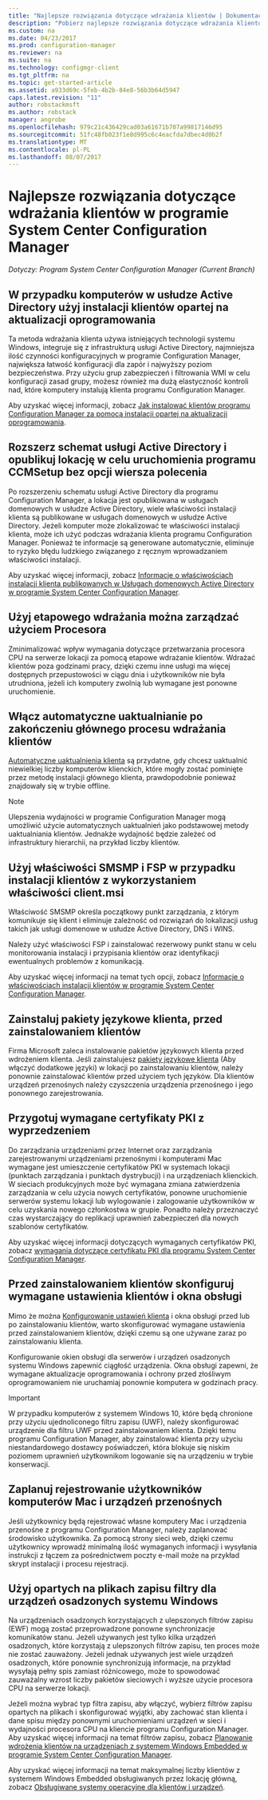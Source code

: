 ```yaml
---
title: "Najlepsze rozwiązania dotyczące wdrażania klientów | Dokumentacja firmy Microsoft"
description: "Pobierz najlepsze rozwiązania dotyczące wdrażania klientów w programie System Center Configuration Manager."
ms.custom: na
ms.date: 04/23/2017
ms.prod: configuration-manager
ms.reviewer: na
ms.suite: na
ms.technology: configmgr-client
ms.tgt_pltfrm: na
ms.topic: get-started-article
ms.assetid: a933d69c-5feb-4b2b-84e8-56b3b64d5947
caps.latest.revision: "11"
author: robstackmsft
ms.author: robstack
manager: angrobe
ms.openlocfilehash: 979c21c436429cad03a61671b707a99817146d95
ms.sourcegitcommit: 51fc48fb023f1e8d995c6c4eacfda7dbec4d0b2f
ms.translationtype: MT
ms.contentlocale: pl-PL
ms.lasthandoff: 08/07/2017
---
```

# <a name="best-practices-for-client-deployment-in-system-center-configuration-manager"></a>Najlepsze rozwiązania dotyczące wdrażania klientów w programie System Center Configuration Manager

*Dotyczy: Program System Center Configuration Manager (Current Branch)*


## <a name="use-software-update-based-client-installation-for-active-directory-computers"></a>W przypadku komputerów w usłudze Active Directory użyj instalacji klientów opartej na aktualizacji oprogramowania  
 Ta metoda wdrażania klienta używa istniejących technologii systemu Windows, integruje się z infrastrukturą usługi Active Directory, najmniejsza ilość czynności konfiguracyjnych w programie Configuration Manager, największa łatwość konfiguracji dla zapór i najwyższy poziom bezpieczeństwa. Przy użyciu grup zabezpieczeń i filtrowania WMI w celu konfiguracji zasad grupy, możesz również ma dużą elastyczność kontroli nad, które komputery instalują klienta programu Configuration Manager.  

 Aby uzyskać więcej informacji, zobacz [Jak instalować klientów programu Configuration Manager za pomocą instalacji opartej na aktualizacji oprogramowania](../../../../core/clients/deploy/deploy-clients-to-windows-computers.md#BKMK_ClientSUP).  

## <a name="extend-the-active-directory-schema-and-publish-the-site-so-that-you-can-run-ccmsetup-without-command-line-options"></a>Rozszerz schemat usługi Active Directory i opublikuj lokację w celu uruchomienia programu CCMSetup bez opcji wiersza polecenia  
 Po rozszerzeniu schematu usługi Active Directory dla programu Configuration Manager, a lokacja jest opublikowana w usługach domenowych w usłudze Active Directory, wiele właściwości instalacji klienta są publikowane w usługach domenowych w usłudze Active Directory. Jeżeli komputer może zlokalizować te właściwości instalacji klienta, może ich użyć podczas wdrażania klienta programu Configuration Manager. Ponieważ te informacje są generowane automatycznie, eliminuje to ryzyko błędu ludzkiego związanego z ręcznym wprowadzaniem właściwości instalacji.  

 Aby uzyskać więcej informacji, zobacz [Informacje o właściwościach instalacji klienta publikowanych w Usługach domenowych Active Directory w programie System Center Configuration Manager](../../../../core/clients/deploy/about-client-installation-properties-published-to-active-directory-domain-services.md).  

## <a name="use-a-phased-rollout-to-manage-cpu-usage"></a>Użyj etapowego wdrażania można zarządzać użyciem Procesora  
 Zminimalizować wpływ wymagania dotyczące przetwarzania procesora CPU na serwerze lokacji za pomocą etapowe wdrażanie klientów. Wdrażać klientów poza godzinami pracy, dzięki czemu inne usługi ma więcej dostępnych przepustowości w ciągu dnia i użytkowników nie była utrudniona, jeżeli ich komputery zwolnią lub wymagane jest ponowne uruchomienie.  

## <a name="enable-automatic-upgrade-after-your-main-client-deployment-has-finished"></a>Włącz automatyczne uaktualnianie po zakończeniu głównego procesu wdrażania klientów  
 [Automatyczne uaktualnienia klienta](../../../../core/clients/manage/upgrade/upgrade-clients-for-windows-computers.md) są przydatne, gdy chcesz uaktualnić niewielkiej liczby komputerów klienckich, które mogły zostać pominięte przez metodę instalacji głównego klienta, prawdopodobnie ponieważ znajdowały się w trybie offline. 

> [!NOTE]  
>  Ulepszenia wydajności w programie Configuration Manager mogą umożliwić użycie automatycznych uaktualnień jako podstawowej metody uaktualniania klientów. Jednakże wydajność będzie zależeć od infrastruktury hierarchii, na przykład liczby klientów.  


## <a name="use-smsmp-and-fsp-if-you-install-the-client-with-clientmsi-properties"></a>Użyj właściwości SMSMP i FSP w przypadku instalacji klientów z wykorzystaniem właściwości client.msi  
 Właściwość SMSMP określa początkowy punkt zarządzania, z którym komunikuje się klient i eliminuje zależność od rozwiązań do lokalizacji usług takich jak usługi domenowe w usłudze Active Directory, DNS i WINS.  

 Należy użyć właściwości FSP i zainstalować rezerwowy punkt stanu w celu monitorowania instalacji i przypisania klientów oraz identyfikacji ewentualnych problemów z komunikacją.  

 Aby uzyskać więcej informacji na temat tych opcji, zobacz [Informacje o właściwościach instalacji klientów w programie System Center Configuration Manager](../../../../core/clients/deploy/about-client-installation-properties.md).  

## <a name="install-client-language-packs-before-you-install-the-clients"></a>Zainstaluj pakiety językowe klienta, przed zainstalowaniem klientów  
Firma Microsoft zaleca instalowanie pakietów językowych klienta przed wdrożeniem klienta. Jeśli zainstalujesz [pakiety językowe klienta](../../../../core/servers/deploy/install/language-packs.md) (Aby włączyć dodatkowe języki) w lokacji po zainstalowaniu klientów, należy ponownie zainstalować klientów przed użyciem tych języków. Dla klientów urządzeń przenośnych należy czyszczenia urządzenia przenośnego i jego ponownego zarejestrowania.  

## <a name="prepare-required-pki-certificates-in-advance"></a>Przygotuj wymagane certyfikaty PKI z wyprzedzeniem  
 Do zarządzania urządzeniami przez Internet oraz zarządzania zarejestrowanymi urządzeniami przenośnymi i komputerami Mac wymagane jest umieszczenie certyfikatów PKI w systemach lokacji (punktach zarządzania i punktach dystrybucji) i na urządzeniach klienckich. W sieciach produkcyjnych może być wymagana zmiana zatwierdzenia zarządzania w celu użycia nowych certyfikatów, ponowne uruchomienie serwerów systemu lokacji lub wylogowanie i zalogowanie użytkowników w celu uzyskania nowego członkostwa w grupie. Ponadto należy przeznaczyć czas wystarczający do replikacji uprawnień zabezpieczeń dla nowych szablonów certyfikatów.  

 Aby uzyskać więcej informacji dotyczących wymaganych certyfikatów PKI, zobacz [wymagania dotyczące certyfikatu PKI dla programu System Center Configuration Manager](../../../../core/plan-design/network/pki-certificate-requirements.md).  

## <a name="before-you-install-clients-configure-any-required-client-settings-and-maintenance-windows"></a>Przed zainstalowaniem klientów skonfiguruj wymagane ustawienia klientów i okna obsługi  
 Mimo że można [Konfigurowanie ustawień klienta](../../../../core/clients/deploy/configure-client-settings.md) i okna obsługi przed lub po zainstalowaniu klientów, warto skonfigurować wymagane ustawienia przed zainstalowaniem klientów, dzięki czemu są one używane zaraz po zainstalowaniu klienta. 

 Konfigurowanie okien obsługi dla serwerów i urządzeń osadzonych systemu Windows zapewnić ciągłość urządzenia. Okna obsługi zapewni, że wymagane aktualizacje oprogramowania i ochrony przed złośliwym oprogramowaniem nie uruchamiaj ponownie komputera w godzinach pracy.  

> [!IMPORTANT]  
>  W przypadku komputerów z systemem Windows 10, które będą chronione przy użyciu ujednoliconego filtru zapisu (UWF), należy skonfigurować urządzenie dla filtru UWF przed zainstalowaniem klienta. Dzięki temu programu Configuration Manager, aby zainstalować klienta przy użyciu niestandardowego dostawcy poświadczeń, która blokuje się niskim poziomem uprawnień użytkownikom logowanie się na urządzeniu w trybie konserwacji.  

## <a name="plan-your-user-enrollment-experience-for-mac-computers-and-mobile-devices"></a>Zaplanuj rejestrowanie użytkowników komputerów Mac i urządzeń przenośnych   
 Jeśli użytkownicy będą rejestrować własne komputery Mac i urządzenia przenośne z programu Configuration Manager, należy zaplanować środowisko użytkownika. Za pomocą strony sieci web, dzięki czemu użytkownicy wprowadź minimalną ilość wymaganych informacji i wysyłania instrukcji z łączem za pośrednictwem poczty e-mail może na przykład skrypt instalacji i procesu rejestracji.  

## <a name="use-file-based-write-filters-for-windows-embedded-devices"></a>Użyj opartych na plikach zapisu filtry dla urządzeń osadzonych systemu Windows 
 Na urządzeniach osadzonych korzystających z ulepszonych filtrów zapisu (EWF) mogą zostać przeprowadzone ponowne synchronizacje komunikatów stanu. Jeżeli używanych jest tylko kilka urządzeń osadzonych, które korzystają z ulepszonych filtrów zapisu, ten proces może nie zostać zauważony. Jeżeli jednak używanych jest wiele urządzeń osadzonych, które ponownie synchronizują informacje, na przykład wysyłają pełny spis zamiast różnicowego, może to spowodować zauważalny wzrost liczby pakietów sieciowych i wyższe użycie procesora CPU na serwerze lokacji.  

 Jeżeli można wybrać typ filtra zapisu, aby włączyć, wybierz filtrów zapisu opartych na plikach i skonfigurować wyjątki, aby zachować stan klienta i dane spisu między ponownymi uruchomieniami urządzeń w sieci i wydajności procesora CPU na kliencie programu Configuration Manager. Aby uzyskać więcej informacji na temat filtrów zapisu, zobacz [Planowanie wdrożenia klientów na urządzeniach z systemem Windows Embedded w programie System Center Configuration Manager](../../../../core/clients/deploy/plan/planning-for-client-deployment-to-windows-embedded-devices.md).  

 Aby uzyskać więcej informacji na temat maksymalnej liczby klientów z systemem Windows Embedded obsługiwanych przez lokację główną, zobacz [Obsługiwane systemy operacyjne dla klientów i urządzeń](../../../../core/plan-design/configs/supported-operating-systems-for-clients-and-devices.md).  
